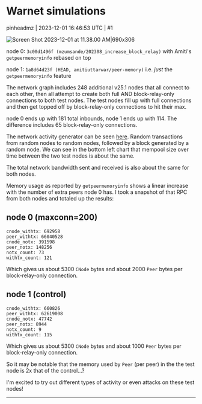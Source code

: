 # Warnet simulations

pinheadmz | 2023-12-01 16:46:53 UTC | #1

![Screen Shot 2023-12-01 at 11.38.00 AM|690x306](upload://vLKJnwZDrP2f5EDbnCTCSKk4zUZ.jpeg)


node 0: `3c00d1496f (mzumsande/202308_increase_block_relay)` with Amiti's `getpeermemoryinfo` rebased on top

node 1: `1a8d64d23f (HEAD, amitiuttarwar/peer-memory)` i.e. *just* the `getpeermemoryinfo` feature

The network graph includes 248 additional v25.1 nodes that all connect to each other, then all attempt to create both full AND block-relay-only connections to both test nodes. The test nodes fill up with full connections and then get topped off by block-relay-only connections to hit their max.

node 0 ends up with 181 total inbounds, node 1 ends up with 114. The difference includes 65 block-relay-only connections.

The network activity generator can be seen [here](https://github.com/pinheadmz/warnet/blob/2f4ae7f9278a7544e67620ab84f98385d554e061/src/scenarios/block_relay.py#L56). Random transactions from random nodes to random nodes, followed by a block generated by a random node. We can see in the bottom left chart that mempool size over time between the two test nodes is about the same.

The total network bandwidth sent and received is also about the same for both nodes.

Memory usage as reported by `getpeermemoryinfo` shows a linear increase with the number of extra peers node 0 has. I took a snapshot of that RPC from both nodes and totaled up the results:

## node 0 (maxconn=200)
```
cnode_withtx: 692958
peer_withtx: 66040528
cnode_notx: 391598
peer_notx: 148256
notx_count: 73
withtx_count: 121
```

Which gives us about 5300 `CNode` bytes and about 2000 `Peer` bytes per block-relay-only connection.

## node 1 (control)
```
cnode_withtx: 660826
peer_withtx: 62619008
cnode_notx: 47742
peer_notx: 8944
notx_count: 9
withtx_count: 115
```

Which gives us about 5300 `CNode` bytes and about 1000 `Peer` bytes per block-relay-only connection.

So it may be notable that the memory used by `Peer` (per peer) in the the test node is 2x that of the control...?

I'm excited to try out different types of activity or even attacks on these test nodes!

-------------------------

